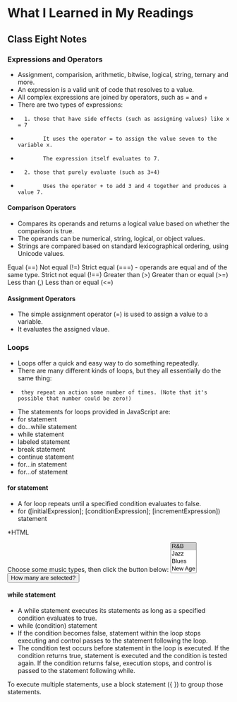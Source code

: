 # What I Learned in My Readings

## Class Eight Notes

### Expressions and Operators

* Assignment, comparision, arithmetic, bitwise, logical, string, ternary and more.
* An expression is a valid unit of code that resolves to a value. 
* All complex expressions are joined by operators, such as = and +
* There are two types of expressions: 
*       1. those that have side effects (such as assigning values) like x = 7 
*             It uses the operator = to assign the value seven to the variable x. 
*             The expression itself evaluates to 7.
*       2. those that purely evaluate (such as 3+4)
*             Uses the operator + to add 3 and 4 together and produces a value 7. 

#### Comparison Operators

* Compares its operands and returns a logical value based on whether the comparison is true. 
* The operands can be numerical, string, logical, or object values.
* Strings are compared based on standard lexicographical ordering, using Unicode values. 

Equal (==)
Not equal (!=)
Strict equal (===) - operands are equal and of the same type.
Strict not equal (!==)
Greater than (>)
Greater than or equal (>=)
Less than (,)
Less than or equal (<=)

#### Assignment Operators

* The simple assignment operator (=) is used to assign a value to a variable. 
* It evaluates the assigned vlaue.

### Loops

* Loops offer a quick and easy way to do something repeatedly.
* There are many different kinds of loops, but they all essentially do the same thing: 
*      they repeat an action some number of times. (Note that it's possible that number could be zero!)
* The statements for loops provided in JavaScript are:
*   for statement
*   do...while statement
*   while statement
*   labeled statement
*   break statement
*   continue statement
*   for...in statement
*   for...of statement

#### for statement

* A for loop repeats until a specified condition evaluates to false.
* for ([initialExpression]; [conditionExpression]; [incrementExpression])
  statement
  
*HTML
<form name="selectForm">
  <label for="musicTypes">Choose some music types, then click the button below:</label>
  <select id="musicTypes" name="musicTypes" multiple>
    <option selected>R&B</option>
    <option>Jazz</option>
    <option>Blues</option>
    <option>New Age</option>
    <option>Classical</option>
    <option>Opera</option>
  </select>
  <button id="btn" type="button">How many are selected?</button>
</form>

#### while statement

* A while statement executes its statements as long as a specified condition evaluates to true. 
* while (condition)
  statement
 * If the condition becomes false, statement within the loop stops executing and control passes to the statement following the loop.
 * The condition test occurs before statement in the loop is executed. If the condition returns true, statement is executed and the condition is tested again. If the condition returns false, execution stops, and control is passed to the statement following while.

To execute multiple statements, use a block statement ({ }) to group those statements.
